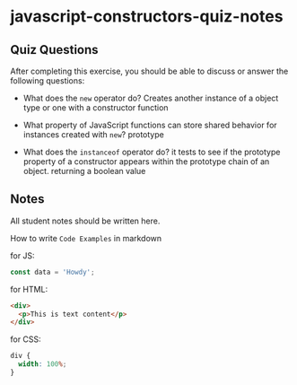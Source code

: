 # javascript-constructors-quiz-notes

## Quiz Questions

After completing this exercise, you should be able to discuss or answer the following questions:

- What does the `new` operator do?
  Creates another instance of a object type or one with a constructor function

- What property of JavaScript functions can store shared behavior for instances created with `new`?
  prototype

- What does the `instanceof` operator do?
  it tests to see if the prototype property of a constructor appears within the prototype chain of an object. returning a boolean value

## Notes

All student notes should be written here.

How to write `Code Examples` in markdown

for JS:

```javascript
const data = 'Howdy';
```

for HTML:

```html
<div>
  <p>This is text content</p>
</div>
```

for CSS:

```css
div {
  width: 100%;
}
```
